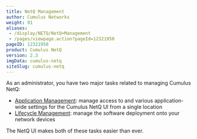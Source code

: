 ```yaml
---
title: NetQ Management
author: Cumulus Networks
weight: 91
aliases:
 - /display/NETQ/NetQ+Management
 - /pages/viewpage.action?pageId=12321950
pageID: 12321950
product: Cumulus NetQ
version: 2.3
imgData: cumulus-netq
siteSlug: cumulus-netq
---
```

As an administrator, you have two major tasks related to managing Cumulus NetQ:

- [Application Management](../NetQ-Configuration-Management/Application-Management): manage access to and various application-wide settings for the Cumulus NetQ UI from a single location
- [Lifecycle Management](../NetQ-Configuration-Management/Lifecycle-Management): manage the software deployment onto your network devices

The NetQ UI makes both of these tasks easier than ever.
